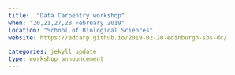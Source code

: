 ```yaml
---
title:  "Data Carpentry workshop"
when: "20,21,27,28 February 2019"
location: "School of Biological Sciences"
website: https://edcarp.github.io/2019-02-20-edinburgh-sbs-dc/

categories: jekyll update
type: workshop_announcement
---
```

